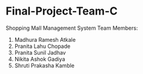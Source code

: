 # Final-Project-Team-C
Shopping Mall Management System
Team Members:
 1) Madhura Ramesh Atkale 
 2) Pranita Lahu Chopade 
 3) Pranita Sunil Jadhav
 4) Nikita Ashok Gadiya
 5) Shruti Prakasha Kamble
